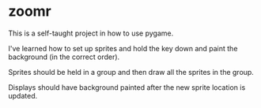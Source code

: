 zoomr
=====

This is a self-taught project in how to use pygame. 

I've learned how to set up sprites and hold the key down and paint the background (in the correct order). 

Sprites should be held in a group and then draw all the sprites in the group. 

Displays should have background painted after the new sprite location is updated.  